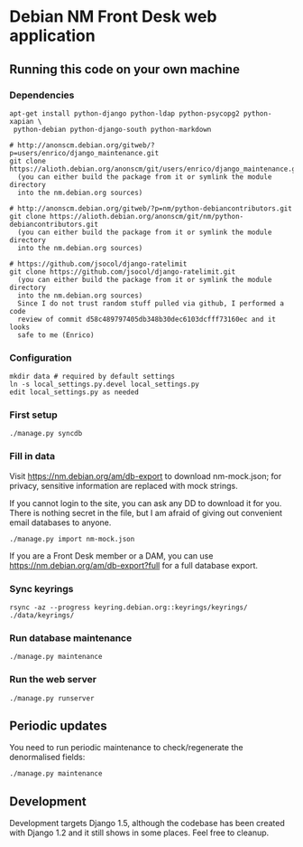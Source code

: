 Debian NM Front Desk web application
====================================

## Running this code on your own machine
### Dependencies
    
    apt-get install python-django python-ldap python-psycopg2 python-xapian \
     python-debian python-django-south python-markdown

    # http://anonscm.debian.org/gitweb/?p=users/enrico/django_maintenance.git
    git clone https://alioth.debian.org/anonscm/git/users/enrico/django_maintenance.git
      (you can either build the package from it or symlink the module directory
      into the nm.debian.org sources)

    # http://anonscm.debian.org/gitweb/?p=nm/python-debiancontributors.git
    git clone https://alioth.debian.org/anonscm/git/nm/python-debiancontributors.git
      (you can either build the package from it or symlink the module directory
      into the nm.debian.org sources)

    # https://github.com/jsocol/django-ratelimit
    git clone https://github.com/jsocol/django-ratelimit.git
      (you can either build the package from it or symlink the module directory
      into the nm.debian.org sources)
      Since I do not trust random stuff pulled via github, I performed a code
      review of commit d58c489797405db348b30dec6103dcfff73160ec and it looks
      safe to me (Enrico)

### Configuration

    mkdir data # required by default settings
    ln -s local_settings.py.devel local_settings.py
    edit local_settings.py as needed

### First setup
    
    ./manage.py syncdb

### Fill in data
Visit https://nm.debian.org/am/db-export to download nm-mock.json; for privacy,
sensitive information are replaced with mock strings.

If you cannot login to the site, you can ask any DD to download it for you.
There is nothing secret in the file, but I am afraid of giving out convenient
email databases to anyone.

    ./manage.py import nm-mock.json

If you are a Front Desk member or a DAM, you can use
https://nm.debian.org/am/db-export?full for a full database export.

### Sync keyrings
    rsync -az --progress keyring.debian.org::keyrings/keyrings/  ./data/keyrings/

### Run database maintenance
    
    ./manage.py maintenance

### Run the web server
    
    ./manage.py runserver


## Periodic updates
You need to run periodic maintenance to check/regenerate the denormalised
fields:

    ./manage.py maintenance


## Development
Development targets Django 1.5, although the codebase has been created with
Django 1.2 and it still shows in some places. Feel free to cleanup.
